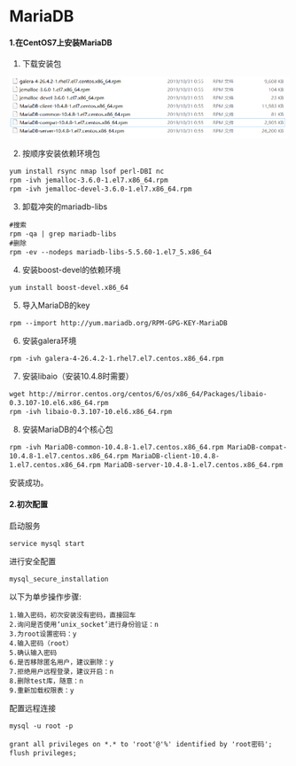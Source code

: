 # MariaDB

#### 1.在CentOS7上安装MariaDB

1. 下载安装包

![1582980532527](assets/1582980532527.png)

2. 按顺序安装依赖环境包

```shell
yum install rsync nmap lsof perl-DBI nc
rpm -ivh jemalloc-3.6.0-1.el7.x86_64.rpm
rpm -ivh jemalloc-devel-3.6.0-1.el7.x86_64.rpm
```

3. 卸载冲突的mariadb-libs

```shell
#搜索
rpm -qa | grep mariadb-libs
#删除
rpm -ev --nodeps mariadb-libs-5.5.60-1.el7_5.x86_64 
```

4. 安装boost-devel的依赖环境

```shell
yum install boost-devel.x86_64
```

5. 导入MariaDB的key

```shell
rpm --import http://yum.mariadb.org/RPM-GPG-KEY-MariaDB
```

6. 安装galera环境

```shell
rpm -ivh galera-4-26.4.2-1.rhel7.el7.centos.x86_64.rpm
```

7. 安装libaio（安装10.4.8时需要）

```shell
wget http://mirror.centos.org/centos/6/os/x86_64/Packages/libaio-0.3.107-10.el6.x86_64.rpm
rpm -ivh libaio-0.3.107-10.el6.x86_64.rpm
```

8. 安装MariaDB的4个核心包

```shell
rpm -ivh MariaDB-common-10.4.8-1.el7.centos.x86_64.rpm MariaDB-compat-10.4.8-1.el7.centos.x86_64.rpm MariaDB-client-10.4.8-1.el7.centos.x86_64.rpm MariaDB-server-10.4.8-1.el7.centos.x86_64.rpm
```

安装成功。

#### 2.初次配置

启动服务

```shell
service mysql start
```

进行安全配置

```shell
mysql_secure_installation
```

以下为单步操作步骤:

```shell
1.输入密码，初次安装没有密码，直接回车
2.询问是否使用‘unix_socket’进行身份验证：n
3.为root设置密码：y
4.输入密码（root）
5.确认输入密码
6.是否移除匿名用户，建议删除：y
7.拒绝用户远程登录，建议开启：n
8.删除test库，随意：n
9.重新加载权限表：y
```

配置远程连接

```shell
mysql -u root -p

grant all privileges on *.* to 'root'@'%' identified by 'root密码';
flush privileges;
```

